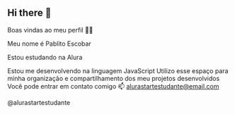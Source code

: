 ## Hi there 👋

Boas vindas ao meu perfil 💙💙

Meu nome é Pablito Escobar

Estou estudando na Alura

Estou me desenvolvendo na linguagem JavaScript
Utilizo esse espaço para minha organização e compartilhamento dos meu projetos desenvolvidos
Você pode entrar em contato comigo 📫
alurastartestudante@email.com

@alurastartestudante
